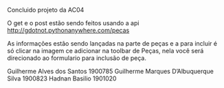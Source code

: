 Concluido projeto da AC04

O get e o post estão sendo feitos usando a api http://gdotnot.pythonanywhere.com/pecas

As informações estão sendo lançadas na parte de peças e a para incluir é só clicar na imagem ce adicionar na toolbar de Peças, nela você será direcionado ao formulario para inclusão de peça.

Guilherme Alves dos Santos
1900785
Guilherme Marques D’Albuquerque Silva
1900823
Hadnan Basilio
1901020
